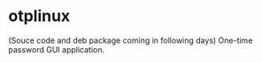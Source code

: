 # otplinux
(Souce code and deb package coming in following days)
One-time password GUI application.
